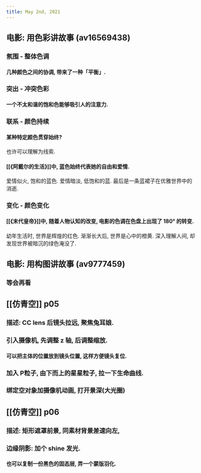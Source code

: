 ```yaml
---
title: May 2nd, 2021
---
```


## 电影: 用色彩讲故事 (av16569438)
### 氛围 - 整体色调
#### 几种颜色之间的协调, 带来了一种「平衡」.
### 突出 - 冲突色彩
#### 一个不太和谐的饱和色能够吸引人的注意力.
### 联系 - 颜色持续
#### 某种特定颜色贯穿始终?
也许可以理解为线索.
#### [[《阿戴尔的生活》]]中, 蓝色始终代表她的自由和爱情.
爱情似火, 饱和的蓝色.
爱情暗淡, 低饱和的蓝.
最后是一条蓝裙子在优雅世界中的消逝.
### 变化 - 颜色变化
#### [[《末代皇帝》]]中, 随着人物认知的改变, 电影的色调在色盘上出现了 180° 的转变.
幼年生活时, 世界是辉煌的红色.
渐渐长大后, 世界是心中的橙黄.
深入理解人间, 却发现世界被暗沉的绿色淹没了.
## 电影: 用构图讲故事 (av9777459)
### 等会再看
## [[仿青空]] p05
### 描述: CC lens 后镜头拉远, 聚焦兔耳娘.
### 引入摄像机, 先调整 z 轴, 后调整缩放.
#### 可以把主体的位置放到镜头位置, 这样方便镜头复位.
### 加入 P粒子, 由下而上的星星粒子, 拉一下生命曲线.
### 绑定空对象加摄像机动画, 打开景深(大光圈)
## [[仿青空]] p06
### 描述: 矩形遮罩前景, 同素材背景差速向左,
### 边缘阴影: 加个 shine 发光.
#### 也可以复制一份黑色的固态层, 弄一个蒙版羽化.

